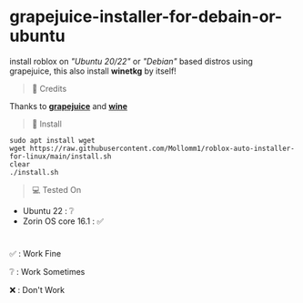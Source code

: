 #  grapejuice-installer-for-debain-or-ubuntu
install roblox on *"Ubuntu 20/22"* or *"Debian"* based distros using grapejuice, this also install **winetkg** by itself!

> 📜 Credits

Thanks to **[grapejuice](https://gitlab.com/brinkervii/grapejuice)** and **[wine](https://www.winehq.org/)**

> 💾 Install

```
sudo apt install wget
wget https://raw.githubusercontent.com/Mollomm1/roblox-auto-installer-for-linux/main/install.sh
clear
./install.sh
```

> 💻 Tested On

* Ubuntu 22 : ❔
* Zorin OS core 16.1 : ✅

# 

✅ : Work Fine

❔ : Work Sometimes

❌ : Don't Work
